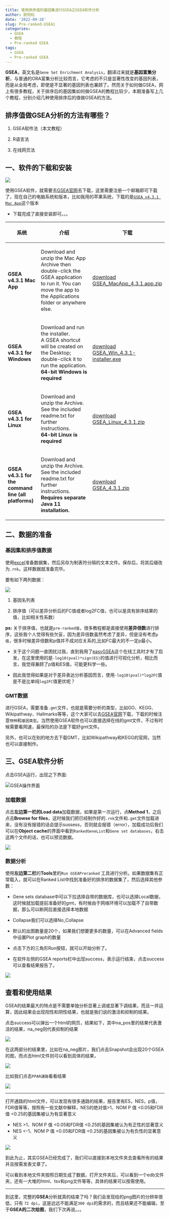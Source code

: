 ```yaml
---
title: 使用排序值的基因集进行GSEA之GSEA软件分析
author: 欧阳松
date: '2022-09-28'
slug: Pre-ranked-GSEA1
categories:
  - GSEA
  - 教程
  - Pre-ranked GSEA
tags:
  - GSEA
  - Pre-ranked GSEA
---
```


**GSEA**，英文名是`Gene Set Enrichment Analysis`，翻译过来就是**基因富集分析**，与普通的ORA富集分析比较而言，它考虑的不只是显著性改变的基因列表，而是从全局考虑，即使是不显著的基因列表也兼顾了。然而关于如何做GSEA，网上有很多教程，关于排序后的基因集如何做GSEA的教程比较少，本期准备写上几个教程，分别介绍几种使用排序后的值做GSEA的方法。

## 排序值做GSEA分析的方法有哪些？


1.  GSEA软件法（本文教程）

2.  R语言法

3.  在线网页法

## 一、软件的下载和安装

![](GSEA-logo.gif)

使用GSEA软件，就需要去[GSEA官网](https://www.gsea-msigdb.org/gsea/downloads.jsp)去下载，这里需要注册一个邮箱即可下载了，现在自己的电脑系统和版本，比如我用的苹果系统，下载的是[`GSEA v4.3.1 Mac App`](https://www.gsea-msigdb.org/gsea/msigdb/download_file.jsp?filePath=/gsea/software/desktop/4.3/GSEA_MacApp_4.3.1.app.zip)这个版本

-   下载完成了直接安装即可。。。


<table>
<thead>
<tr class="header">
<th><p>系统</p></th>
<th><p>介绍</p></th>
<th><p>下载</p></th>
</tr>
</thead>
<tbody>
<tr class="odd">
<td><p><strong>GSEA v4.3.1 Mac App</strong></p></td>
<td><p>Download and unzip the Mac App Archive then double-click the GSEA application to run it. You can move the app to the Applications folder or anywhere else.</p></td>
<td><p><a href="https://www.gsea-msigdb.org/gsea/msigdb/download_file.jsp?filePath=/gsea/software/desktop/4.3/GSEA_MacApp_4.3.1.app.zip">download<br />
GSEA_MacApp_4.3.1.app.zip</a></p></td>
</tr>
<tr class="even">
<td><p><strong>GSEA v4.3.1 for Windows</strong></p></td>
<td><p>Download and run the installer.<br />
A GSEA shortcut will be created on the Desktop; double-click it to run the application.<br />
<strong>64-bit Windows is required</strong></p></td>
<td><p><a href="https://www.gsea-msigdb.org/gsea/msigdb/download_file.jsp?filePath=/gsea/software/desktop/4.3/GSEA_Win_4.3.1-installer.exe">download<br />
GSEA_Win_4.3.1-installer.exe</a></p></td>
</tr>
<tr class="odd">
<td><p><strong>GSEA v4.3.1 for Linux</strong></p></td>
<td><p>Download and unzip the Archive.<br />
See the included readme.txt for further instructions.<br />
<strong>64-bit Linux is required</strong></p></td>
<td><p><a href="https://www.gsea-msigdb.org/gsea/msigdb/download_file.jsp?filePath=/gsea/software/desktop/4.3/GSEA_Linux_4.3.1.zip">download<br />
GSEA_Linux_4.3.1.zip</a></p></td>
</tr>
<tr class="even">
<td><p><strong>GSEA v4.3.1 for the<br />
command line (all platforms)</strong></p></td>
<td><p>Download and unzip the Archive.<br />
See the included readme.txt for further instructions.<br />
<strong>Requires separate Java 11 installation.</strong></p></td>
<td><p><a href="https://www.gsea-msigdb.org/gsea/msigdb/download_file.jsp?filePath=/gsea/software/desktop/4.3/GSEA_4.3.1.zip">download<br />
GSEA_4.3.1.zip</a></p></td>
</tr>
</tbody>
</table>


## 二、数据的准备

### 基因集和排序值数据

使用[excel](http://)准备数据集，然后另存为制表符分隔的文本文件。保存后，将其后缀改为`.rnk`。这样数据就准备完毕。

要有如下两列数据：

![](excel.jpg)


1.  基因名列表

2.  排序值（可以差异分析后的FC值或者log2FC值，也可以是具有排序结果的值，比如相关性系数）


**ps:** 关于排序值，也就是`pre-ranked值`，很多教程都是直接使用**差异倍数**进行排序，这些我个人觉得有些欠妥，因为差异倍数虽然考虑了差异，但是没有考虑`p值`，很多时候差异倍数和p值并不成对应关系的,比如FC最大的不一定p最小。


 - 关于这个问题一直困扰过我，直到我用了[easyGSEA](https://tau.cmmt.ubc.ca/eVITTA/easyGSEA/)这个在线工具时才有了启发，在这里使用的是`-log10(pval)*sign(ES)`的值进行可视化分析，相比而言，我觉得兼顾了p值和ES值，可能更科学一些。

- 因此我觉得如果是对于差异表达分析基因而言，使用`-log10(pval)*log2FC`值是不是比单纯`log2FC`值更优呢？

### GMT数据

进行GSEA，需要准备`.gmt`文件，也就是需要分析的类型，比如GO、KEGG、Wikipathway、Hallmarks等等，这个大家可以去[GSEA官网](https://www.gsea-msigdb.org/gsea/msigdb/human/collections.jsp#H)下载，下载的时候注意`物种`和`基因类型`。当然使用GSEA软件也可以直接选择在线的gmt文件，不过有时候需要看网速，最保险的办法是下载好gmt文件。

另外，也可以在别的地方去下载GMT，比如Wikipathway和KEGG的官网，当然也可以直接制作。

## 三、GSEA软件分析

点击GSEA运行，出现之下界面:

![GSEA操作界面](/course/2022-09-28-gsea1/%E6%88%AA%E5%B1%8F2022-09-28%2023.01.30.png)

### 加载数据

点击**左边第一栏的Load data**加载数据，如果是第一次运行，点**Method 1**，之后点击**Browse for files**，这时候我们把已经制作好的`.rnk`文件和`.gmt`文件加载进来，没有没有报错的话会提示sussess，否则就会报错（error），加载成功后我们可以在**Object cache**的界面中看到`RankedGeneList`和`Gene set databases`，右击这两个文件的话，也可以预览数据。

![](/course/2022-09-28-gsea1/WX20220928-231152@2x.png)

### 数据分析

使用**左边第二栏**的**Tools**里的`Run GSEAPreranked` 工具进行分析。如果数据集有正常载入，就可以在Ranked List中找到准备好的排序的数据集了，然后选择其他参数：

-   Gene sets database中可以下拉选择自带的数据库，也可以选择Local数据，这时候就加载提前准备好的gmt，有时候由于网络环境可以加载不了自带数据，那么可以断网后直接选择本地数据

-   Collapse我们可以选择No_Collapse

-   默认的出图数量是20个，如果我们想要更多的数量，可以在Advanced fields中设置Plot graph的数量

-   点击下方的三角形Run按钮，就可以开始分析了。

-   在软件左侧的GSEA reports栏中出现success，表示运行结束，点击success可以查看结果报告了。

![](/course/2022-09-28-gsea1/WX20220928-231932@2x.png)

## 查看和使用结果

GSEA的结果最大的特点是不需要单独分析显著上调或显著下调结果，而且一并运算，因此结果会出现阳性和阴性结果，也就是我们说的激活和抑制的结果。

点击success可以弹出一个html的网页，结果如下，其中na_pos里的结果代表激活的结果，na_neg则代表抑制的结果

![](/course/2022-09-28-gsea1/WX20220928-233107@2x.png)

在这两部分的结果里，比如在na_neg那片，我们点击Snapshot会出现20个GSEA的图，而点击html文件则可以看到具体的结果，

![](/course/2022-09-28-gsea1/1664379349062.jpg)

比如我们点击`PPAR通路`看看结果

![](/course/2022-09-28-gsea1/WX20220928-233613@2x.png)

------------------------------------------------------------------------

打开通路的html文件，可以发现有很多通路的结果，报告里有ES，NES，p值，FDR值等等，按照有一些文献中解释，NES的绝对值\>1、NOM P 值 \<0.05和FDR值 \<0.25的基因集被认为有显著意义


- NES >1、NOM P 值 <0.05和FDR值 <0.25的基因集被认为有正性的显著意义
- NES <-1、NOM P 值 <0.05和FDR值 <0.25的基因集被认为有负性的显著意义


![](/course/2022-09-28-gsea1/1664379784521.jpg)

到此为止，其实GSEA已经完成了，我们可以直接到本地文件夹去查看所有的结果并且按需发表文章了。

可以看到本地文件夹按照日期生成了数据，打开文件夹后，可以看到一个edb文件夹，还有一大堆的html、tsv和png文件等等，具体的结果可以按需使用。

------------------------------------------------------------------------

到这里，完整的**GSEA**分析就真的结束了吗？我们会发现给的png图片的分辨率很低，只有 `72 dpi`，这是远远不能满足`300 dpi`的需求的，而且结果还不能编辑，至于**GSEA的二次绘图**，我们下次再说。。。
